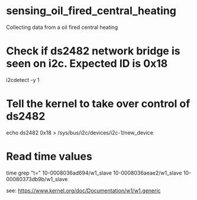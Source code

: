 # sensing_oil_fired_central_heating
Collecting data from a oil fired central heating


# Check if ds2482 network bridge is seen on i2c. Expected ID is 0x18
i2cdetect -y 1

# Tell the kernel to take over control of ds2482 
echo ds2482 0x18 > /sys/bus/i2c/devices/i2c-1/new_device

# Read time values
time grep "t=" 10-0008036ad694/w1_slave 10-0008036aeae2/w1_slave 10-00080373db9b/w1_slave

see: https://www.kernel.org/doc/Documentation/w1/w1.generic


